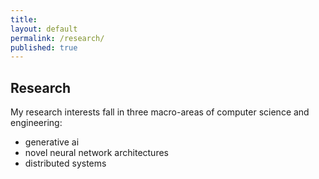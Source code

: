 ```yaml
---
title:
layout: default
permalink: /research/
published: true
---
```


## Research
My research interests fall in three macro-areas of computer science and engineering:
- generative ai
- novel neural network architectures
- distributed systems

